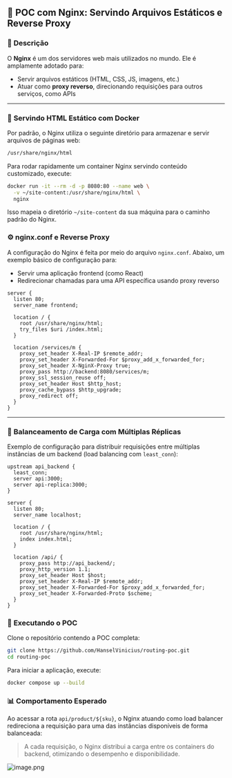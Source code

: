 
## 🚀 **POC com Nginx: Servindo Arquivos Estáticos e Reverse Proxy**

### 📌 **Descrição**

O **Nginx** é um dos servidores web mais utilizados no mundo. Ele é amplamente adotado para:

- Servir arquivos estáticos (HTML, CSS, JS, imagens, etc.)
- Atuar como **proxy reverso**, direcionando requisições para outros serviços, como APIs

---

### 📂 **Servindo HTML Estático com Docker**

Por padrão, o Nginx utiliza o seguinte diretório para armazenar e servir arquivos de páginas web:

```bash
/usr/share/nginx/html
```

Para rodar rapidamente um container Nginx servindo conteúdo customizado, execute:

```bash
docker run -it --rm -d -p 8080:80 --name web \
  -v ~/site-content:/usr/share/nginx/html \
  nginx
```

Isso mapeia o diretório `~/site-content` da sua máquina para o caminho padrão do Nginx.

### ⚙️ **nginx.conf e Reverse Proxy**

A configuração do Nginx é feita por meio do arquivo `nginx.conf`. Abaixo, um exemplo básico de configuração para:

- Servir uma aplicação frontend (como React)
- Redirecionar chamadas para uma API específica usando proxy reverso

```
server { 
  listen 80;
  server_name frontend;

  location / {
    root /usr/share/nginx/html;
    try_files $uri /index.html;
  }

  location /services/m {
    proxy_set_header X-Real-IP $remote_addr;
    proxy_set_header X-Forwarded-For $proxy_add_x_forwarded_for;
    proxy_set_header X-NginX-Proxy true;
    proxy_pass http://backend:8080/services/m;
    proxy_ssl_session_reuse off;
    proxy_set_header Host $http_host;
    proxy_cache_bypass $http_upgrade;
    proxy_redirect off;
  }
}
```

---

### 🔁 **Balanceamento de Carga com Múltiplas Réplicas**

Exemplo de configuração para distribuir requisições entre múltiplas instâncias de um backend (load balancing com `least_conn`):

```
upstream api_backend {
  least_conn;
  server api:3000;
  server api-replica:3000;
}

server {
  listen 80;
  server_name localhost;

  location / {
    root /usr/share/nginx/html;
    index index.html;
  }

  location /api/ {
    proxy_pass http://api_backend/;
    proxy_http_version 1.1;
    proxy_set_header Host $host;
    proxy_set_header X-Real-IP $remote_addr;
    proxy_set_header X-Forwarded-For $proxy_add_x_forwarded_for;
    proxy_set_header X-Forwarded-Proto $scheme;
  }
}
```

### 🧪 **Executando o POC**

Clone o repositório contendo a POC completa:

```bash
git clone https://github.com/HanselVinicius/routing-poc.git
cd routing-poc
```

Para iniciar a aplicação, execute:

```bash
docker compose up --build
```

### 📊 **Comportamento Esperado**

Ao acessar a rota `api/product/${sku}`, o Nginx atuando como load balancer redireciona a requisição para uma das instâncias disponíveis de forma balanceada:

> A cada requisição, o Nginx distribui a carga entre os containers do backend, otimizando o desempenho e disponibilidade.
> 

![image.png](attachment:eb93a678-32ee-4e8a-b22e-1270e56ee71e:image.png)